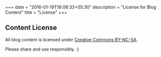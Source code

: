 +++
date = "2016-01-19T18:08:33+05:30"
description = "License for Blog Content"
title = "License"
+++

## Content License

All blog content is licensed under [Creative Commons BY-NC-SA](https://creativecommons.org/licenses/by-sa/4.0/).

Please share and use responsibly. :)